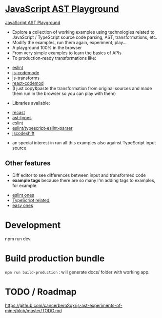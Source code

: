 # [JavaScript AST Playground](https://cancerberosgx.github.io/js-ast-experiments-of-mine/)

[JavaScript AST Playground](https://cancerberosgx.github.io/js-ast-experiments-of-mine/)

 * Explore a collection of working examples using technologies related to JavaScript / TypeScript source code parsing, AST, transformations, etc. 
 * Modify the examples, run them again, experiment, play...
 * A playground 100% in the browser
 * From very simple examples to learn the basics of APIs
 * To production-ready transformations like: 
  - [eslint](https://github.com/eslint/eslint/tree/master/lib/rules)
  - [js-codemode](https://github.com/cpojer/js-codemod)
  - [js-transforms](https://github.com/jhgg/js-transforms)
  - [react-codemod](https://github.com/reactjs/react-codemod) 
  - (I just copy&paste the transformation from original sources and made them run in the browser so you can play with them)
 * Libraries available:
  - [recast](https://github.com/benjamn/recast)
  - [ast-types](https://github.com/benjamn/ast-types)
  - [eslint](https://github.com/eslint/)
  - [eslint/typescript-eslint-parser](https://github.com/eslint/typescript-eslint-parser)
  - [jscodeshift](https://github.com/facebook/jscodeshift)
 * an special interest in run all this examples also against TypeScript input source

## Other features

 * Diff editor to see differences between input and transformed code
 * **example tags** because there are so many I'm adding tags to examples, for example: 
  - [eslint ones](http://localhost:3000/#showTaggedExamples=technology/eslint)
  - [TypeScript related](http://localhost:3000/#showTaggedExamples=language/TypeScript), 
  - [easy ones](http://localhost:3000/#showTaggedExamples=difficulty/easy)

# Development

npm run dev


# Build production bundle

`npm run build-production` : will generate docs/ folder with working app.

# TODO / Roadmap 

https://github.com/cancerberoSgx/js-ast-experiments-of-mine/blob/master/TODO.md